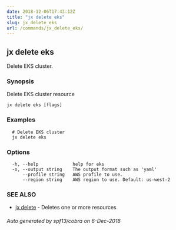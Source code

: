 ```yaml
---
date: 2018-12-06T17:43:12Z
title: "jx delete eks"
slug: jx_delete_eks
url: /commands/jx_delete_eks/
---
```

## jx delete eks

Delete EKS cluster.

### Synopsis

Delete EKS cluster resource

```
jx delete eks [flags]
```

### Examples

```
  # Delete EKS cluster
  jx delete eks
```

### Options

```
  -h, --help             help for eks
  -o, --output string    The output format such as 'yaml'
      --profile string   AWS profile to use.
      --region string    AWS region to use. Default: us-west-2
```

### SEE ALSO

* [jx delete](/commands/jx_delete/)	 - Deletes one or more resources

###### Auto generated by spf13/cobra on 6-Dec-2018
